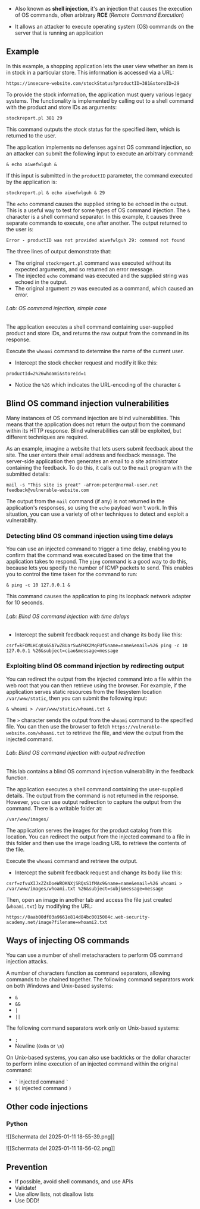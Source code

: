 
- Also known as **shell injection**, it's an injection that causes the execution of OS commands, often arbitrary **RCE** (*Remote Command Execution*)

- It allows an attacker to execute operating system (OS) commands on the server that is running an application

## Example

In this example, a shopping application lets the user view whether an item is in stock in a particular store. This information is accessed via a URL:

`https://insecure-website.com/stockStatus?productID=381&storeID=29`

To provide the stock information, the application must query various legacy systems. The functionality is implemented by calling out to a shell command with the product and store IDs as arguments:

`stockreport.pl 381 29`

This command outputs the stock status for the specified item, which is returned to the user.

The application implements no defenses against OS command injection, so an attacker can submit the following input to execute an arbitrary command:

`& echo aiwefwlguh &`

If this input is submitted in the `productID` parameter, the command executed by the application is:

`stockreport.pl & echo aiwefwlguh & 29`

The `echo` command causes the supplied string to be echoed in the output. This is a useful way to test for some types of OS command injection. The `&` character is a shell command separator. In this example, it causes three separate commands to execute, one after another. The output returned to the user is:

`Error - productID was not provided aiwefwlguh 29: command not found`

The three lines of output demonstrate that:

- The original `stockreport.pl` command was executed without its expected arguments, and so returned an error message.
- The injected `echo` command was executed and the supplied string was echoed in the output.
- The original argument `29` was executed as a command, which caused an error.

###### Lab: OS command injection, simple case

The application executes a shell command containing user-supplied product and store IDs, and returns the raw output from the command in its response.

Execute the `whoami` command to determine the name of the current user.

- Intercept the stock checker request and modify it like this:

```http
productId=2%26whoami&storeId=1
```

- Notice the `%26` which indicates the URL-encoding of the character `&`

## Blind OS command injection vulnerabilities

Many instances of OS command injection are blind vulnerabilities. This means that the application does not return the output from the command within its HTTP response. Blind vulnerabilities can still be exploited, but different techniques are required.

As an example, imagine a website that lets users submit feedback about the site. The user enters their email address and feedback message. The server-side application then generates an email to a site administrator containing the feedback. To do this, it calls out to the `mail` program with the submitted details:

`mail -s "This site is great" -aFrom:peter@normal-user.net feedback@vulnerable-website.com`

The output from the `mail` command (if any) is not returned in the application's responses, so using the `echo` payload won't work. In this situation, you can use a variety of other techniques to detect and exploit a vulnerability.

### Detecting blind OS command injection using time delays

You can use an injected command to trigger a time delay, enabling you to confirm that the command was executed based on the time that the application takes to respond. The `ping` command is a good way to do this, because lets you specify the number of ICMP packets to send. This enables you to control the time taken for the command to run:

`& ping -c 10 127.0.0.1 &`

This command causes the application to ping its loopback network adapter for 10 seconds.

###### Lab: Blind OS command injection with time delays

- Intercept the submit feedback request and change its body like this:

```http
csrf=kFOMLHCqKs6SA7wZBUarSwAPHX2MqFUf&name=name&email=%26 ping -c 10 127.0.0.1 %26&subject=ciao&message=message
```

### Exploiting blind OS command injection by redirecting output

You can redirect the output from the injected command into a file within the web root that you can then retrieve using the browser. For example, if the application serves static resources from the filesystem location `/var/www/static`, then you can submit the following input:

`& whoami > /var/www/static/whoami.txt &`

The `>` character sends the output from the `whoami` command to the specified file. You can then use the browser to fetch `https://vulnerable-website.com/whoami.txt` to retrieve the file, and view the output from the injected command.

###### Lab: Blind OS command injection with output redirection

This lab contains a blind OS command injection vulnerability in the feedback function.

The application executes a shell command containing the user-supplied details. The output from the command is not returned in the response. However, you can use output redirection to capture the output from the command. There is a writable folder at:

`/var/www/images/`

The application serves the images for the product catalog from this location. You can redirect the output from the injected command to a file in this folder and then use the image loading URL to retrieve the contents of the file.

Execute the `whoami` command and retrieve the output.

- Intercept the submit feedback request and change its body like this:

```http
csrf=zfvuXIJxZZsDoeWROKNXjSRQsS1fMAx9&name=name&email=%26 whoami > /var/www/images/whoami.txt %26&subject=subj&message=message
```

Then, open an image in another tab and access the file just created (`whoami.txt`) by modifying the URL:

```http
https://0aab00df03a9661e814d84bc0015004c.web-security-academy.net/image?filename=whoami2.txt
```

## Ways of injecting OS commands

You can use a number of shell metacharacters to perform OS command injection attacks.

A number of characters function as command separators, allowing commands to be chained together. The following command separators work on both Windows and Unix-based systems:

- `&`
- `&&`
- `|`
- `||`

The following command separators work only on Unix-based systems:

- `;`
- Newline (`0x0a` or `\n`)

On Unix-based systems, you can also use backticks or the dollar character to perform inline execution of an injected command within the original command:

- `` ` `` injected command `` ` ``
- `$(` injected command `)`

## Other code injections

### Python


![[Schermata del 2025-01-11 18-55-39.png]]

![[Schermata del 2025-01-11 18-56-02.png]]


## Prevention

- If possible, avoid shell commands, and use APIs
- Validate!
- Use allow lists, not disallow lists
- Use DDD!